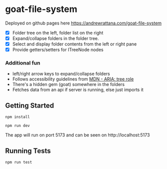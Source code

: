 # goat-file-system

Deployed on github pages here https://andrewrattana.com/goat-file-system

- [x] Folder tree on the left, folder list on the right
- [x] Expand/collapse folders in the folder tree.
- [x] Select and display folder contents from the left or right pane
- [x] Provide getters/setters for ITreeNode nodes

### Additional fun

- left/right arrow keys to expand/collapse folders
- Follows accessibility guidelines from [MDN - ARIA: tree role](https://developer.mozilla.org/en-US/docs/Web/Accessibility/ARIA/Roles/tree_role)
- There's a hidden gem (goat) somewhere in the folders
- Fetches data from an api if server is running, else just imports it

## Getting Started

```
npm install
```

```
npm run dev
```

The app will run on port 5173 and can be seen on http://localhost:5173

## Running Tests

```
npm run test
```
